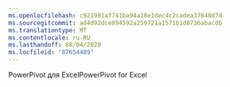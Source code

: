 ```yaml
---
ms.openlocfilehash: c921981af741ba94a18e1dec4c2cadea37648d7d
ms.sourcegitcommit: ad4d92dce894592a259721a1571b1d8736abacdb
ms.translationtype: MT
ms.contentlocale: ru-RU
ms.lasthandoff: 08/04/2020
ms.locfileid: "87654489"
---
```

<span data-ttu-id="24dda-101">PowerPivot для Excel</span><span class="sxs-lookup"><span data-stu-id="24dda-101">PowerPivot for Excel</span></span>
